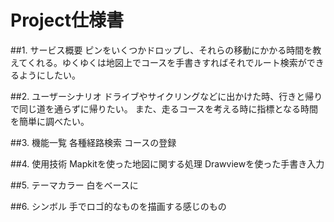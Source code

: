 # Project仕様書

##1. サービス概要
ピンをいくつかドロップし、それらの移動にかかる時間を教えてくれる。ゆくゆくは地図上でコースを手書きすればそれでルート検索ができるようにしたい。

##2. ユーザーシナリオ
ドライブやサイクリングなどに出かけた時、行きと帰りで同じ道を通らずに帰りたい。
また、走るコースを考える時に指標となる時間を簡単に調べたい。

##3. 機能一覧
各種経路検索
コースの登録

##4. 使用技術
Mapkitを使った地図に関する処理
Drawviewを使った手書き入力

##5. テーマカラー
白をベースに

##6. シンボル
手でロゴ的なものを描画する感じのもの